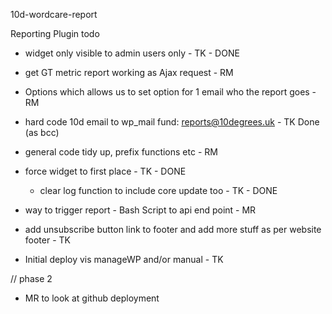 10d-wordcare-report


Reporting Plugin todo  

- widget only visible to admin users only - TK - DONE

 - get GT metric report working as Ajax request - RM

 - Options which allows us to set option for 1 email who the report goes - RM

  - hard code 10d email to wp_mail fund: reports@10degrees.uk - TK Done (as bcc) 

 - general code tidy up, prefix functions etc - RM

- force widget to first place - TK - DONE

  - clear log function to include core update too - TK - DONE

 - way to trigger report - Bash Script to api end point - MR

 - add unsubscribe button link to footer and add more stuff as per website footer - TK

 - Initial deploy vis manageWP and/or manual - TK



// phase 2

 - MR to look at github deployment
